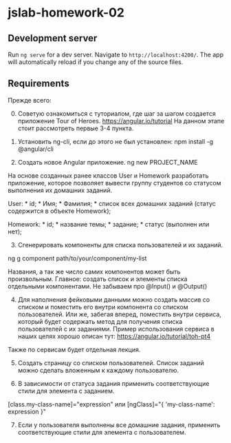 # jslab-homework-02

## Development server

Run `ng serve` for a dev server. Navigate to `http://localhost:4200/`. The app will automatically reload if you change any of the source files.

## Requirements

Прежде всего:

0. Советую ознакомиться с туториалом, где шаг за шагом создается приложение Tour of Heroes. https://angular.io/tutorial  На данном этапе стоит рассмотреть первые 3-4 пункта.

1. Установить ng-cli, если до этого не был установлен:
npm install -g @angular/cli

2. Создать новое Angular приложение.
ng new PROJECT_NAME

На основе созданных ранее классов User и Homework разработать приложение, которое позволяет вывести группу студентов со статусом выполнения их домашних заданий.

User:
    * id;
    * Имя;
    * Фамилия;
    * список всех домашних заданий (статус содержится в объекте Homework);
    
 Homework:
    * id;
    * название темы;
    * задание;
    * статус (выполнен или нет);

3. Сгенерировать компоненты для списка пользователей и их заданий.

ng g component path/to/your/component/my-list

Названия, а так же число самих компонентов может быть произвольным. Главное: создать список и элементы списка отдельными компонентами. Не забываем про @Input() и @Output()

4. Для наполнения фейковыми данными можно создать массив со списком и поместить его внутри компонента со списком пользователей. Или же, забегая вперед, поместить внутри сервиса, который будет содержать метод для получения списка пользователей с их заданиями.
Пример использования сервиса в наших целях хорошо описан тут: https://angular.io/tutorial/toh-pt4

Также по сервисам будет отдельная лекция.

5. Создать страницу со списком пользователей. Список заданий можно сделать вложенным к каждому пользователю.

6. В зависимости от статуса задания применить соответствующие стили для элемента с заданием.

[class.my-class-name]="expression" или [ngClass]="{ 'my-class-name': expression }"

7. Если у пользователя выполнены все домашние задания, применить соответствующие стили для элемента с пользователем.
